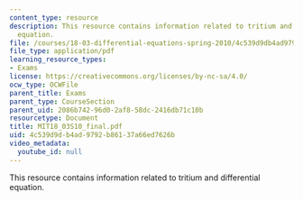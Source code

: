 ```yaml
---
content_type: resource
description: This resource contains information related to tritium and differential
  equation.
file: /courses/18-03-differential-equations-spring-2010/4c539d9db4ad9792b86137a66ed7626b_MIT18_03S10_final.pdf
file_type: application/pdf
learning_resource_types:
- Exams
license: https://creativecommons.org/licenses/by-nc-sa/4.0/
ocw_type: OCWFile
parent_title: Exams
parent_type: CourseSection
parent_uid: 2086b742-96d0-2af8-58dc-2416db71c10b
resourcetype: Document
title: MIT18_03S10_final.pdf
uid: 4c539d9d-b4ad-9792-b861-37a66ed7626b
video_metadata:
  youtube_id: null
---
```

This resource contains information related to tritium and differential equation.